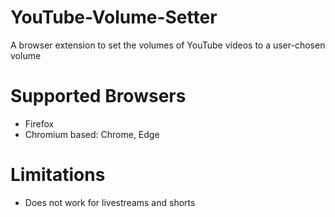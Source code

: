 # YouTube-Volume-Setter
A browser extension to set the volumes of YouTube videos to a user-chosen volume

# Supported Browsers
- Firefox
- Chromium based: Chrome, Edge

# Limitations
- Does not work for livestreams and shorts
